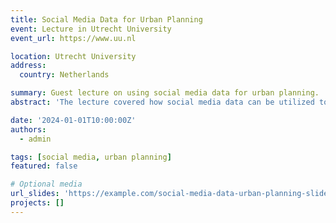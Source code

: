 ```yaml
---
title: Social Media Data for Urban Planning
event: Lecture in Utrecht University
event_url: https://www.uu.nl

location: Utrecht University
address:
  country: Netherlands

summary: Guest lecture on using social media data for urban planning.
abstract: 'The lecture covered how social media data can be utilized to analyze urban dynamics and empower planning decisions.'

date: '2024-01-01T10:00:00Z'
authors:
  - admin

tags: [social media, urban planning]
featured: false

# Optional media
url_slides: 'https://example.com/social-media-data-urban-planning-slides.pdf'
projects: []
---
```

